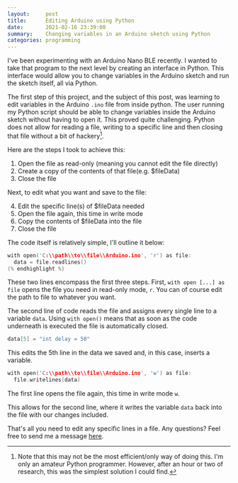 ```yaml
---
layout:     post
title:      Editing Arduino using Python
date:       2021-02-16 23:39:00
summary:    Changing variables in an Arduino sketch using Python
categories: programming
---
```


I've been experimenting with an Arduino Nano BLE recently. I wanted to take that program to the next level by creating an interface in Python. This interface would allow you to change variables in the Arduino sketch and run the sketch itself, all via Python.

The first step of this project, and the subject of this post, was learning to edit variables in the Arduino `.ino` file from inside python. The user running my Python script should be able to change variables inside the Arduino sketch without having to open it. This proved quite challenging. Python does not allow for reading a file, writing to a specific line and then closing that file without a bit of hackery[^1].

Here are the steps I took to achieve this:

  1. Open the file as read-only (meaning you cannot edit the file directly)
  2. Create a copy of the contents of that file(e.g. $fileData)
  3. Close the file

Next, to edit what you want and save to the file:

  4. Edit the specific line(s) of $fileData needed
  5. Open the file again, this time in write mode
  6. Copy the contents of $fileData into the file
  7. Close the file

The code itself is relatively simple, I'll outline it below:

```cpp
with open('C:\\path\\to\\file\\Arduino.ino', 'r') as file:
  data = file.readlines()
(% endhighlight %)
```
These two lines encompass the first three steps. First, `with open [...] as file` opens the file you need in read-only mode, `r`. You can of course edit the path to file to whatever you want.

The second line of code reads the file and assigns every single line to a variable `data`. Using `with open()` means that as soon as the code underneath is executed the file is automatically closed.

```cpp
data[5] = "int delay = 50"
```

This edits the 5th line in the data we saved and, in this case, inserts a variable.

```cpp
with open('C:\\path\\to\\file\\Arduino.ino', 'w') as file:
  file.writelines(data)
```

The first line opens the file again, this time in write mode `w`.

This allows for the second line, where it writes the variable `data` back into the file with our changes included.

That's all you need to edit any specific lines in a file. Any questions? Feel free to send me a message [here](https://www.bgigurtsis.com/contact/).


  [^1]: Note that this may not be the most efficient/only way of doing this. I'm only an amateur Python programmer. However, after an hour or two of research, this was the simplest solution I could find.
